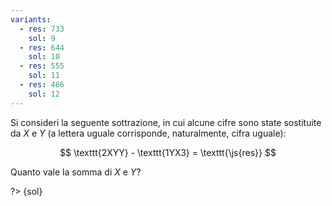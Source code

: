 ```yaml
---
variants:
  - res: 733
    sol: 9
  - res: 644
    sol: 10
  - res: 555
    sol: 11
  - res: 466
    sol: 12
---
```


Si consideri la seguente sottrazione, in cui alcune cifre sono state sostituite da $X$ e $Y$ (a lettera uguale corrisponde, naturalmente, cifra uguale):

$$
\texttt{2XYY} - \texttt{1YX3} = \texttt{\js{res}}
$$

Quanto vale la somma di $X$ e $Y$?

?> {sol}
